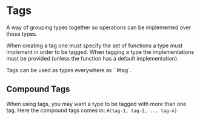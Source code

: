 # Tags

A way of grouping types together so operations can be implemented over those types.

When creating a tag one must specify the set of functions a type must implement in order to be tagged. When tagging a type the implementations must be provided (unless the function has a default implementation).

Tags can be used as types everywhere as ``#tag`.

## Compound Tags

When using tags, you may want a type to be tagged with more than one tag. Here the compound tags comes in: `#(tag-1, tag-2, ... tag-n)`